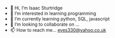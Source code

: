 - 👋 Hi, I’m Isaac Sturtridge
- 👀 I’m interested in learning programming
- 🌱 I’m currently learning python, SQL, javascript
- 💞️ I’m looking to collaborate on ...
- 📫 How to reach me... eyes330@yahoo.co.uk

<!---
IzzyStars330/IzzyStars330 is a ✨ special ✨ repository because its `README.md` (this file) appears on your GitHub profile.
You can click the Preview link to take a look at your changes.
--->

